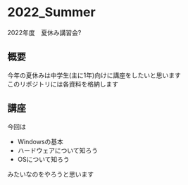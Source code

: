 # 2022_Summer
2022年度　夏休み講習会?
## 概要
今年の夏休みは中学生(主に1年)向けに講座をしたいと思います  
このリポジトリには各資料を格納します
## 講座
今回は  
- Windowsの基本
- ハードウェアについて知ろう
- OSについて知ろう


みたいなのをやろうと思います
